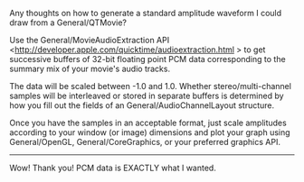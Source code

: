 Any thoughts on how to generate a standard amplitude waveform I could draw from a General/QTMovie?

Use the General/MovieAudioExtraction API <http://developer.apple.com/quicktime/audioextraction.html > to get successive buffers of 32-bit floating point PCM data corresponding to the summary mix of your movie's audio tracks.

The data will be scaled between -1.0 and 1.0. Whether stereo/multi-channel samples will be interleaved or stored in separate buffers is determined by how you fill out the fields of an General/AudioChannelLayout structure.

Once you have the samples in an acceptable format, just scale amplitudes according to your window (or image) dimensions and plot your graph using General/OpenGL, General/CoreGraphics, or your preferred graphics API.

----
Wow!  Thank you!  PCM data is EXACTLY what I wanted.